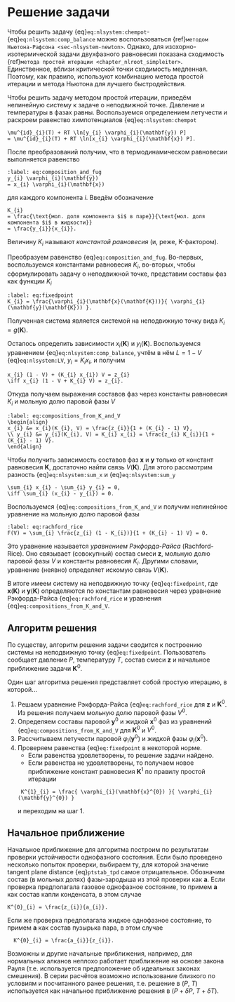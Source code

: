 # Решение задачи

Чтобы решить задачу {eq}`eq:nlsystem:chempot`-{eq}`eq:nlsystem:comp_balance` можно воспользоваться {ref}`методом Ньютона-Рафсона <sec-nlsystem-newton>`.
Однако, для изохорно-изотермической задачи двухфазного равновесия показана сходимость {ref}`метода простой итерации <chapter_nlroot_simpleiter>`.
Единственное, вблизи критической точки сходимость медленная.
Поэтому, как правило, используют комбинацию метода простой итерации и метода Ньютона для лучшего быстродействия.

Чтобы решить задачу методом простой итерации, приведём нелинейную систему к задаче о неподвижной точке.
Давление и температуры в фазах равны.
Воспользуемся определением летучести и раскроем равенство химпотенциалов {eq}`eq:nlsystem:chempot`
```{math}
\mu^{id}_{i}(T) + RT \ln[y_{i} \varphi_{i}(\mathbf{y}) P]
= \mu^{id}_{i}(T) + RT \ln[x_{i} \varphi_{i}(\mathbf{x}) P].
```
После преобразований получим, что в термодинамическом равновесии выполняется равенство
```{math}
:label: eq:composition_and_fug
y_{i} \varphi_{i}(\mathbf{y})
= x_{i} \varphi_{i}(\mathbf{x})
```
для каждого компонента $i$.
Введём обозначение
```{math}
K_{i}
= \frac{\text{мол. доля компонента $i$ в паре}}{\text{мол. доля компонента $i$ в жидкости}}
= \frac{y_{i}}{x_{i}}.
```
Величину $K_{i}$ называют _константой равновесия_ (и, реже, K-фактором).

Преобразуем равенство {eq}`eq:composition_and_fug`.
Во-первых, воспользуемся константами равновесия $K_{i}$, во-вторых, чтобы сформулировать задачу о неподвижной точке, представим составы фаз как функции $K_{i}$
```{math}
:label: eq:fixedpoint
K_{i} = \frac{\varphi_{i}(\mathbf{x}(\mathbf{K}))}{ \varphi_{i}(\mathbf{y}(\mathbf{K})) }.
```
Полученная система является системой на неподвижную точку вида $K_{i} = g(\mathbf{K})$.

Осталось определить зависимости $x_{i}(\mathbf{K})$ и $y_{i}(\mathbf{K})$.
Воспользуемся уравнением {eq}`eq:nlsystem:comp_balance`, учтём в нём $L = 1 - V$ {eq}`eq:nlsystem:LV`, $y_{i} = K_{i} x_{i}$, и получим
```{math}
x_{i} (1 - V) + (K_{i} x_{i}) V = z_{i}
\iff x_{i} (1 - V + K_{i} V) = z_{i}.
```
Откуда получаем выражения составов фаз через константы равновесия $K_{i}$ и мольную долю паровой фазы $V$
```{math}
:label: eq:compositions_from_K_and_V
\begin{align}
x_{i} &= x_{i}(K_{i}, V) = \frac{z_{i}}{1 + (K_{i} - 1) V},
\\ y_{i} &= y_{i}(K_{i}, V) = K_{i} x_{i} = \frac{z_{i} K_{i}}{1 + (K_{i} - 1) V}.
\end{align}
```

Чтобы получить зависимость составов фаз $\mathbf{x}$ и $\mathbf{y}$ только от констант равновесия $\mathbf{K}$, достаточно найти связь $V(\mathbf{K})$.
Для этого рассмотрим разность {eq}`eq:nlsystem:sum_x` и {eq}`eq:nlsystem:sum_y`
```{math}
\sum_{i} x_{i} - \sum_{i} y_{i} = 0,
\iff \sum_{i} (x_{i} - y_{i}) = 0.
```
Воспользуемся {eq}`eq:compositions_from_K_and_V` и получим нелинейное уравнение на мольную долю паровой фазы
```{math}
:label: eq:rachford_rice
F(V) = \sum_{i} \frac{z_{i} (1 - K_{i})}{1 + (K_{i} - 1) V} = 0.
```
Это уравнение называется _уравнением Рэкфорда-Райса_ (Rachford-Rice).
Оно связывает (совокупный) состав смеси $\mathbf{z}$, мольную долю паровой фазы $V$ и константы равновесия $K_{i}$.
Другими словами, уравнение (неявно) определяет искомую связь $V(\mathbf{K})$.

В итоге имеем систему на неподвижную точку {eq}`eq:fixedpoint`, где $\mathbf{x}(\mathbf{K})$ и $\mathbf{y}(\mathbf{K})$ определяются по константам равновесия через уравнение Рэкфорда-Райса {eq}`eq:rachford_rice` и уравнения {eq}`eq:compositions_from_K_and_V`.


## Алгоритм решения
По существу, алгоритм решения задачи сводится к построению системы на неподвижную точку {eq}`eq:fixedpoint`.
Пользователь сообщает давление $P$, температуру $T$, состав смеси $\mathbf{z}$ и начальное приближение задачи $\mathbf{K}^{0}$.

Один шаг алгоритма решения представляет собой простую итерацию, в которой...

1. Решаем уравнение Рэкфорда-Райса {eq}`eq:rachford_rice` для $\mathbf{z}$ и $\mathbf{K}^{0}$.
   Из решения получаем мольную долю паровой фазы $V^{0}$.
2. Определяем составы паровой $\mathbf{y}^{0}$ и жидкой $\mathbf{x}^{0}$ фаз из уравнений {eq}`eq:compositions_from_K_and_V` для $\mathbf{K}^{0}$ и $V^{0}$.
3. Рассчитываем летучести паровой $\varphi_{i}(\mathbf{y}^{0})$ и жидкой фазы $\varphi_{i}(\mathbf{x}^{0})$.
4. Проверяем равенства {eq}`eq:fixedpoint` в некоторой норме.
   - Если равенства удовлетворены, то решение задачи найдено.
   - Если равенства не удовлетворены, то получаем новое приближение констант равновесия $\mathbf{K}^{1}$ по правилу простой итерации
   ```{math}
    K^{1}_{i} = \frac{ \varphi_{i}(\mathbf{x}^{0}) }{ \varphi_{i}(\mathbf{y}^{0}) }
   ```
   и переходим на шаг 1.


## Начальное приближение

Начальное приближение для алгоритма построим по результатам проверки устойчивости однофазного состояния.
Если было проведено несколько попыток проверки, выбираем ту, для которой значение tangent plane distance {eq}`ptstab_tpd` самое отрицательное.
Обозначим состав (в мольных долях) фазы-зародыша из этой проверки как $\mathbf{a}$.
Если проверка предполагала газовое однофазное состояние, то примем $\mathbf{a}$ как состав капли конденсата, в этом случае
```{math}
K^{0}_{i} = \frac{z_{i}}{a_{i}}.
```
Если же проверка предполагала жидкое однофазное состояние, то примем $\mathbf{a}$ как состав пузырька пара, в этом случае
```{math}
  K^{0}_{i} = \frac{a_{i}}{z_{i}}.
```

Возможны и другие начальные приближения, например, для нормальных алканов неплохо работает приближение на основе закона Рауля (т.е. используется предположение об идеальных законах смешения).
В серии расчётов возможно использование близкого по условиям и посчитанного ранее решения, т.е. решение в ($P$, $T$) используется как начальное приближение решения в ($P + \delta P$, $T + \delta T$).
